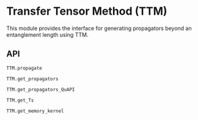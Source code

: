 # Transfer Tensor Method (TTM)

This module provides the interface for generating propagators beyond an entanglement length using TTM.

## API
```@docs
TTM.propagate
```

```@docs
TTM.get_propagators
```

```@docs
TTM.get_propagators_QuAPI
```

```@docs
TTM.get_Ts
```

```@docs
TTM.get_memory_kernel
```